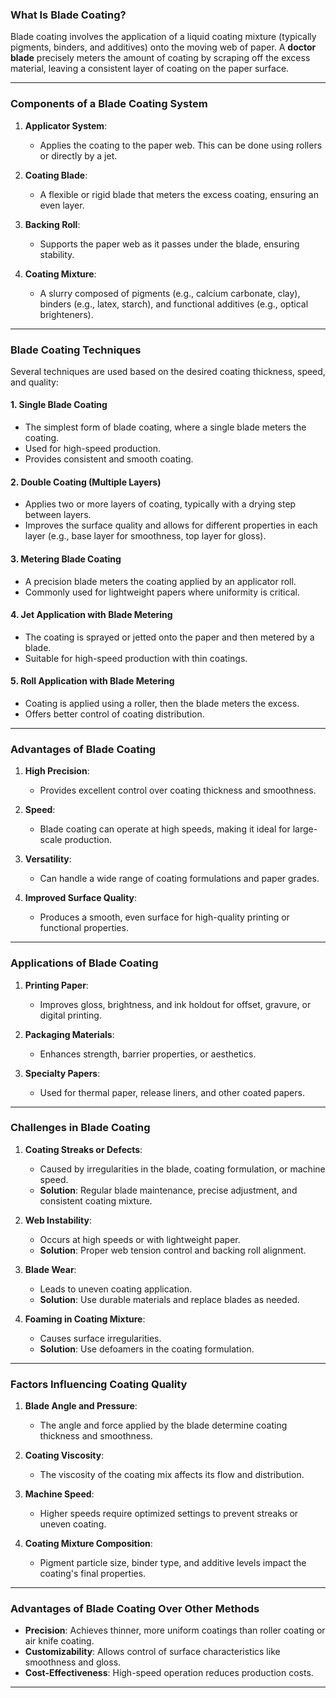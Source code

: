 

### **What Is Blade Coating?**
Blade coating involves the application of a liquid coating mixture (typically pigments, binders, and additives) onto the moving web of paper. A **doctor blade** precisely meters the amount of coating by scraping off the excess material, leaving a consistent layer of coating on the paper surface.

---

### **Components of a Blade Coating System**
1. **Applicator System**:
    - Applies the coating to the paper web. This can be done using rollers or directly by a jet.

2. **Coating Blade**:
    - A flexible or rigid blade that meters the excess coating, ensuring an even layer.

3. **Backing Roll**:
    - Supports the paper web as it passes under the blade, ensuring stability.

4. **Coating Mixture**:
    - A slurry composed of pigments (e.g., calcium carbonate, clay), binders (e.g., latex, starch), and functional additives (e.g., optical brighteners).

---

### **Blade Coating Techniques**
Several techniques are used based on the desired coating thickness, speed, and quality:

#### 1. **Single Blade Coating**
- The simplest form of blade coating, where a single blade meters the coating.
- Used for high-speed production.
- Provides consistent and smooth coating.

#### 2. **Double Coating (Multiple Layers)**
- Applies two or more layers of coating, typically with a drying step between layers.
- Improves the surface quality and allows for different properties in each layer (e.g., base layer for smoothness, top layer for gloss).

#### 3. **Metering Blade Coating**
- A precision blade meters the coating applied by an applicator roll.
- Commonly used for lightweight papers where uniformity is critical.

#### 4. **Jet Application with Blade Metering**
- The coating is sprayed or jetted onto the paper and then metered by a blade.
- Suitable for high-speed production with thin coatings.

#### 5. **Roll Application with Blade Metering**
- Coating is applied using a roller, then the blade meters the excess.
- Offers better control of coating distribution.

---

### **Advantages of Blade Coating**
1. **High Precision**:
    - Provides excellent control over coating thickness and smoothness.

2. **Speed**:
    - Blade coating can operate at high speeds, making it ideal for large-scale production.

3. **Versatility**:
    - Can handle a wide range of coating formulations and paper grades.

4. **Improved Surface Quality**:
    - Produces a smooth, even surface for high-quality printing or functional properties.

---

### **Applications of Blade Coating**
1. **Printing Paper**:
    - Improves gloss, brightness, and ink holdout for offset, gravure, or digital printing.

2. **Packaging Materials**:
    - Enhances strength, barrier properties, or aesthetics.

3. **Specialty Papers**:
    - Used for thermal paper, release liners, and other coated papers.

---

### **Challenges in Blade Coating**
1. **Coating Streaks or Defects**:
    - Caused by irregularities in the blade, coating formulation, or machine speed.
    - **Solution**: Regular blade maintenance, precise adjustment, and consistent coating mixture.

2. **Web Instability**:
    - Occurs at high speeds or with lightweight paper.
    - **Solution**: Proper web tension control and backing roll alignment.

3. **Blade Wear**:
    - Leads to uneven coating application.
    - **Solution**: Use durable materials and replace blades as needed.

4. **Foaming in Coating Mixture**:
    - Causes surface irregularities.
    - **Solution**: Use defoamers in the coating formulation.

---

### **Factors Influencing Coating Quality**
1. **Blade Angle and Pressure**:
    - The angle and force applied by the blade determine coating thickness and smoothness.

2. **Coating Viscosity**:
    - The viscosity of the coating mix affects its flow and distribution.

3. **Machine Speed**:
    - Higher speeds require optimized settings to prevent streaks or uneven coating.

4. **Coating Mixture Composition**:
    - Pigment particle size, binder type, and additive levels impact the coating's final properties.

---

### **Advantages of Blade Coating Over Other Methods**
- **Precision**: Achieves thinner, more uniform coatings than roller coating or air knife coating.
- **Customizability**: Allows control of surface characteristics like smoothness and gloss.
- **Cost-Effectiveness**: High-speed operation reduces production costs.

---

